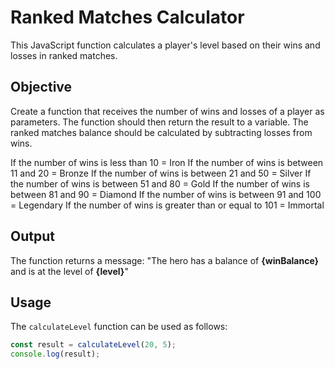 # Ranked Matches Calculator

This JavaScript function calculates a player's level based on their wins and losses in ranked matches.

## Objective

Create a function that receives the number of wins and losses of a player as parameters. The function should then return the result to a variable. The ranked matches balance should be calculated by subtracting losses from wins.

If the number of wins is less than 10 = Iron
If the number of wins is between 11 and 20 = Bronze
If the number of wins is between 21 and 50 = Silver
If the number of wins is between 51 and 80 = Gold
If the number of wins is between 81 and 90 = Diamond
If the number of wins is between 91 and 100 = Legendary
If the number of wins is greater than or equal to 101 = Immortal

## Output

The function returns a message:
"The hero has a balance of **{winBalance}** and is at the level of **{level}**"

## Usage

The `calculateLevel` function can be used as follows:

```javascript
const result = calculateLevel(20, 5);
console.log(result);

